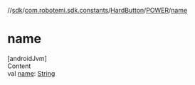 //[sdk](../../../../index.md)/[com.robotemi.sdk.constants](../../index.md)/[HardButton](../index.md)/[POWER](index.md)/[name](name.md)



# name  
[androidJvm]  
Content  
val [name](name.md): [String](https://kotlinlang.org/api/latest/jvm/stdlib/kotlin/-string/index.html)  



